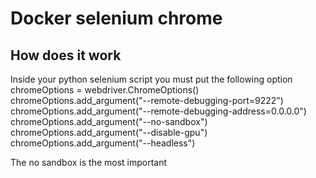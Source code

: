 # Docker selenium chrome
## How does it work
Inside your python selenium script you must put the following option  
    chromeOptions = webdriver.ChromeOptions() 
    chromeOptions.add_argument("--remote-debugging-port=9222") 
    chromeOptions.add_argument("--remote-debugging-address=0.0.0.0") 
    chromeOptions.add_argument("--no-sandbox") 
    chromeOptions.add_argument("--disable-gpu") 
    chromeOptions.add_argument("--headless") 

The no sandbox is the most important
